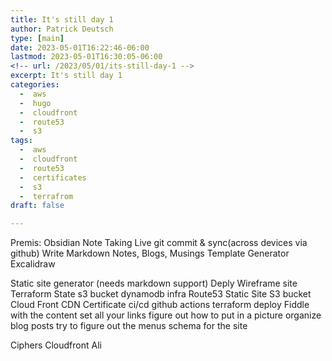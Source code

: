 ```yaml
---
title: It's still day 1
author: Patrick Deutsch
type: [main]
date: 2023-05-01T16:22:46-06:00
lastmod: 2023-05-01T16:30:05-06:00
<!-- url: /2023/05/01/its-still-day-1 -->
excerpt: It's still day 1
categories:
  -  aws
  -  hugo
  -  cloudfront
  -  route53
  -  s3
tags:
  -  aws
  -  cloudfront
  -  route53
  -  certificates
  -  s3
  -  terrafrom
draft: false

---
```


Premis: 
Obsidian Note Taking
	Live git commit & sync(across devices via github)
	Write Markdown Notes, Blogs, Musings
	Template Generator
	Excalidraw
	
Static site generator (needs markdown support)
	Deply Wireframe site 
Terraform
	State
		s3 bucket
		dynamodb
	infra
		Route53
		Static Site S3 bucket
		Cloud Front CDN
		Certificate 
	ci/cd
		github actions
			terraform deploy
Fiddle with the content
	set all your links
	figure out how to put in a picture
	organize blog posts
	try to figure out the menus schema for the site

			
		




Ciphers
Cloudfront Ali